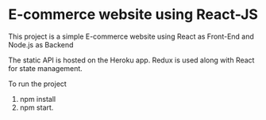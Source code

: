 # E-commerce website using React-JS

This project is a simple E-commerce website using React as Front-End and Node.js as Backend

The static API is hosted on the Heroku app.
Redux is used along with React for state management.

To run the project
1) npm install
2) npm start.
